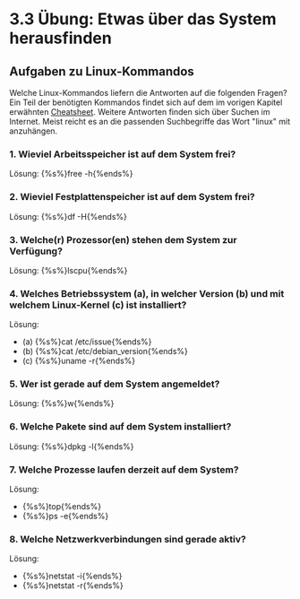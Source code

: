 # 3.3 Übung: Etwas über das System herausfinden


## Aufgaben zu Linux-Kommandos
Welche Linux-Kommandos liefern die Antworten auf die folgenden Fragen? Ein Teil der benötigten Kommandos findet sich auf dem im vorigen Kapitel erwähnten [Cheatsheet](http://cheatsheetworld.com/programming/unix-linux-cheat-sheet/). Weitere Antworten finden sich über Suchen im Internet. Meist reicht es an die passenden Suchbegriffe das Wort "linux" mit anzuhängen.

### 1. Wieviel Arbeitsspeicher ist auf dem System frei?

Lösung: {%s%}free -h{%ends%}

### 2. Wieviel Festplattenspeicher ist auf dem System frei?
Lösung: {%s%}df -H{%ends%}

### 3. Welche(r) Prozessor(en) stehen dem System zur Verfügung?
Lösung: {%s%}lscpu{%ends%}

### 4. Welches Betriebssystem (a), in welcher Version (b) und mit welchem Linux-Kernel (c) ist installiert?
Lösung:
* (a) {%s%}cat /etc/issue{%ends%}
* (b) {%s%}cat /etc/debian_version{%ends%}
* (c) {%s%}uname -r{%ends%}

### 5. Wer ist gerade auf dem System angemeldet?
Lösung: {%s%}w{%ends%}

### 6. Welche Pakete sind auf dem System installiert?
Lösung: {%s%}dpkg -l{%ends%}

### 7. Welche Prozesse laufen derzeit auf dem System?
Lösung:
* {%s%}top{%ends%}
* {%s%}ps -e{%ends%}

### 8. Welche Netzwerkverbindungen sind gerade aktiv?
Lösung:
* {%s%}netstat -i{%ends%}
* {%s%}netstat -r{%ends%}